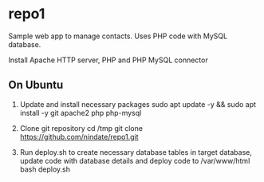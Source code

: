 repo1
=====

Sample web app to manage contacts. Uses PHP code with MySQL database.

Install Apache HTTP server, PHP and PHP MySQL connector

On Ubuntu
---------

1. Update and install necessary packages
sudo apt update -y && sudo apt install -y git apache2 php php-mysql

2. Clone git repository
cd /tmp
git clone https://github.com/nindate/repo1.git

3. Run deploy.sh to create necessary database tables in target database, update code with database details and deploy code to /var/www/html
bash deploy.sh
